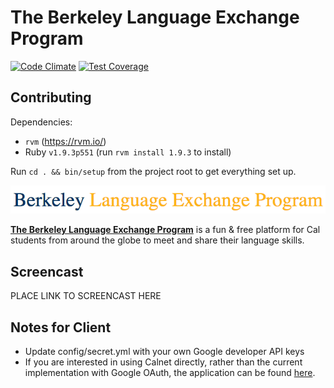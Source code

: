 The Berkeley Language Exchange Program
====
[![Code Climate](https://codeclimate.com/github/swchoi727/LEP/badges/gpa.svg)](https://codeclimate.com/github/swchoi727/LEP)
[![Test Coverage](https://travis-ci.org/swchoi727/LEP.svg?branch=master)](https://travis-ci.org/swchoi727/LEP)

## Contributing

Dependencies:
- `rvm` (https://rvm.io/)
- Ruby `v1.9.3p551` (run `rvm install 1.9.3` to install)

Run ```cd . && bin/setup``` from the project root to get everything set up.

<!-- ## The Berkeley Language Exchange Program -->
![lep](app/assets/images/banner.png "LEP Banner")

**[The Berkeley Language Exchange Program](http://slc.berkeley.edu/international-student-program)** is a fun & free platform for Cal students from around the globe to meet and share their language skills.


## Screencast
PLACE LINK TO SCREENCAST HERE

## Notes for Client
* Update config/secret.yml with your own Google developer API keys
* If you are interested in using Calnet directly, rather than the current implementation with Google OAuth, the application can be found [here](https://wikihub.berkeley.edu/display/calnet/CalNet+Developer+Support).

<!-- ## License

![Creative Commons License](http://i.creativecommons.org/l/by/3.0/88x31.png)
This work is licensed under a [Creative Commons Attribution 3.0 Unported
License](http://creativecommons.org/licenses/by/3.0/deed.en_US) -->